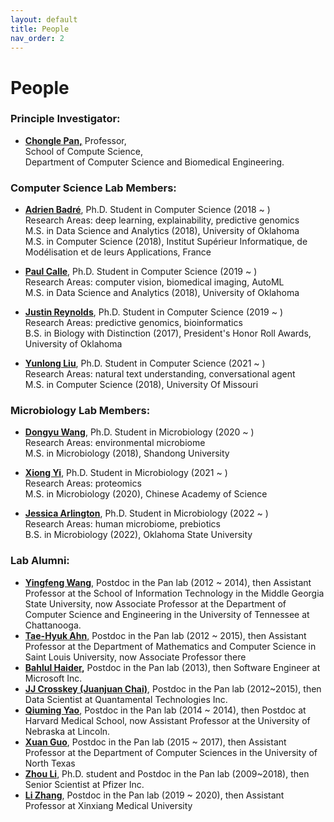 ```yaml
---
layout: default
title: People
nav_order: 2
---
```


# People

### **Principle Investigator:**

- [**Chongle Pan,**](https://github.com/chonglepan)  Professor,    
  School of Compute Science,  
  Department of Computer Science and Biomedical Engineering. 

### **Computer Science Lab Members:**

- [**Adrien Badré**](https://github.com/adbadre), Ph.D. Student in Computer Science (2018 ~ )  
  Research Areas: deep learning, explainability, predictive genomics  
  M.S. in Data Science and Analytics (2018), University of Oklahoma  
  M.S. in Computer Science (2018), Institut Supérieur Informatique, de Modélisation et de leurs Applications, France

- [**Paul Calle**](https://github.com/pcallec), Ph.D. Student in Computer Science (2019 ~ )  
  Research Areas: computer vision, biomedical imaging, AutoML  
  M.S. in Data Science and Analytics (2018), University of Oklahoma

- [**Justin Reynolds**](https://github.com/jcreyn), Ph.D. Student in Computer Science (2019 ~ )  
  Research Areas: predictive genomics, bioinformatics  
  B.S. in Biology with Distinction (2017), President's Honor Roll Awards, University of Oklahoma

- [**Yunlong Liu**](https://github.com/Alex-ylliu), Ph.D. Student in Computer Science (2021 ~ )  
  Research Areas: natural text understanding, conversational agent  
  M.S. in Computer Science (2018), University Of Missouri

### **Microbiology Lab Members:**

- [**Dongyu Wang**](https://github.com/dywang0323), Ph.D. Student in Microbiology (2020 ~ )   
  Research Areas: environmental microbiome  
  M.S. in Microbiology (2018), Shandong University
 
- [**Xiong Yi**](https://github.com/thepanlab), Ph.D. Student in Microbiology (2021 ~ )  
  Research Areas: proteomics  
  M.S. in Microbiology (2020), Chinese Academy of Science

- [**Jessica Arlington**](https://github.com/thepanlab), Ph.D. Student in Microbiology (2022 ~ )  
  Research Areas: human microbiome, prebiotics  
  B.S. in Microbiology (2022), Oklahoma State University

### **Lab Alumni:**

  * [**Yingfeng Wang**](http://www.yingfengwang.org/), Postdoc in the Pan lab (2012 ~ 2014), then Assistant Professor at the School of Information Technology in the Middle Georgia State University, now Associate Professor at the Department of Computer Science and Engineering in the University of Tennessee at Chattanooga.
  * [**Tae-Hyuk Ahn**,](http://cs.slu.edu/people/ahnt) Postdoc in the Pan lab (2012 ~ 2015), then Assistant Professor at the Department of Mathematics and Computer Science in Saint Louis University, now Associate Professor there
  * [**Bahlul Haider**](https://www.linkedin.com/in/bahlulhaider)**,** Postdoc in the Pan lab (2013), then Software Engineer at Microsoft Inc.
  * [**JJ Crosskey (Juanjuan Chai)**](https://www.linkedin.com/in/jjcrosskey), Postdoc in the Pan lab (2012~2015), then Data Scientist at Quantamental Technologies Inc.
  * [**Qiuming Yao**](https://www.linkedin.com/in/qiuming-yao-76005438), Postdoc in the Pan lab (2014 ~ 2014), then Postdoc at Harvard Medical School, now Assistant Professor at the University of Nebraska at Lincoln.
  * [**Xuan Guo**](https://www.linkedin.com/in/xuan-guo-7b590886), Postdoc in the Pan lab (2015 ~ 2017), then Assistant Professor at the Department of Computer Sciences in the University of North Texas
  * [**Zhou Li**](https://scholar.google.com/citations?hl=en&user=-IOfp1gAAAAJ&view_op=list_works&sortby=pubdate), Ph.D. student and Postdoc in the Pan lab (2009~2018), then Senior Scientist at Pfizer Inc.
  * [**Li Zhang**](https://orcid.org/0000-0002-7862-6690), Postdoc in the Pan lab (2019 ~ 2020), then Assistant Professor at Xinxiang Medical University
